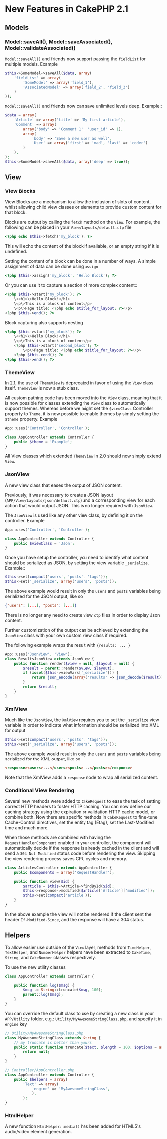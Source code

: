 # New Features in CakePHP 2.1

## Models

### Model::saveAll(), Model::saveAssociated(), Model::validateAssociated()

`Model::saveAll()` and friends now support passing the `fieldList` for multiple models. Example

```php
$this->SomeModel->saveAll($data, array(
    'fieldList' => array(
        'SomeModel' => array('field_1'),
        'AssociatedModel' => array('field_2', 'field_3')
    )
));

```

`Model::saveAll()` and friends now can save unlimited levels deep. Example::

```php
$data = array(
    'Article' => array('title' => 'My first article'),
    'Comment' => array(
        array('body' => 'Comment 1', 'user_id' => 1),
        array(
            'body' => 'Save a new user as well',
            'User' => array('first' => 'mad', 'last' => 'coder')
        )
    ),
);
$this->SomeModel->saveAll($data, array('deep' => true));

```

## View

### View Blocks

View Blocks are a mechanism to allow the inclusion of slots of content, whilst allowing child view classes or elements to provide custom content for that block.

Blocks are output by calling the `fetch` method on the `View`. For example, the following can be placed in your `View/Layouts/default.ctp` file

```php
<?php echo $this->fetch('my_block'); ?>

```

This will echo the content of the block if available, or an empty string if it is undefined.

Setting the content of a block can be done in a number of ways. A simple assignment of data can be done using `assign`

```php
<?php $this->assign('my_block', 'Hello Block'); ?>

```

Or you can use it to capture a section of more complex content::

```php
<?php $this->start('my_block'); ?>
    \<<h1>\>Hello Block!</h1>
    \<p\>This is a block of content</p>
    \<p\>Page title: <?php echo $title_for_layout; ?></p>
<?php $this->end(); ?>

```

Block capturing also supports nesting

```php
<?php $this->start('my_block'); ?>
    \<<h1>\>Hello Block!</h1>
    \<p\>This is a block of content</p>
    <?php $this->start('second_block'); ?>
        \<p\>Page title: <?php echo $title_for_layout; ?></p>
    <?php $this->end(); ?>
<?php $this->end(); ?>

```

### ThemeView

In 2.1, the use of `ThemeView` is deprecated in favor of using the `View` class itself. `ThemeView` is now a stub class.

All custom pathing code has been moved into the `View` class, meaning that it is now possible for classes extending the `View` class to automatically support themes. Whereas before we might set the `$viewClass` Controller property to `Theme`, it is now possible to enable themes by simply setting the `$theme` property. Example

```php
App::uses('Controller', 'Controller');

class AppController extends Controller {
    public $theme = 'Example';
}

```

All View classes which extended `ThemeView` in 2.0 should now simply extend `View`.

### JsonView

A new view class that eases the output of JSON content.

Previously, it was necessary to create a JSON layout (`APP/View/Layouts/json/default.ctp`) and a corresponding view for each action that would output JSON. This is no longer required with `JsonView`.

The `JsonView` is used like any other view class, by defining it on the controller. Example

```php
App::uses('Controller', 'Controller');

class AppController extends Controller {
    public $viewClass = 'Json';
}

```

Once you have setup the controller, you need to identify what content should be serialized as JSON, by setting the view variable `_serialize`. Example::

```php
$this->set(compact('users', 'posts', 'tags'));
$this->set('_serialize', array('users', 'posts'));

```

The above example would result in only the `users` and `posts` variables being serialized for the JSON output, like so

```json
{"users": [...], "posts": [...]}

```

There is no longer any need to create view `ctp` files in order to display Json content.

Further customization of the output can be achieved by extending the `JsonView` class with your own custom view class if required.

The following example wraps the result with `{results: ... }`

```php
App::uses('JsonView', 'View');
class ResultsJsonView extends JsonView {
    public function render($view = null, $layout = null) {
        $result = parent::render($view, $layout);
        if (isset($this->viewVars['_serialize'])) {
            return json_encode(array('results' => json_decode($result)));
        }
        return $result;
    }
}

```

### XmlView

Much like the `JsonView`, the `XmlView` requires you to
set the `_serialize` view variable in order to indicate what information
should be serialized into XML for output

```php
$this->set(compact('users', 'posts', 'tags'));
$this->set('_serialize', array('users', 'posts'));

```

The above example would result in only the `users` and `posts` variables
being serialized for the XML output, like so

```html
<response><users>...</users><posts>...</posts></response>

```

Note that the XmlView adds a `response` node to wrap all serialized content.

### Conditional View Rendering

Several new methods were added to `CakeRequest` to ease the task of
setting correct HTTP headers to foster HTTP caching. You can now define our
caching strategy using the expiration or validation HTTP cache model, or combine
both. Now there are specific methods in `CakeRequest` to fine-tune
Cache-Control directives, set the entity tag (Etag), set the Last-Modified time
and much more.

When those methods are combined with having the `RequestHandlerComponent`
enabled in your controller, the component will automatically decide if the
response is already cached in the client and will send a `304 Not Modified`
status code before rendering the view. Skipping the view rendering process saves
CPU cycles and memory.

```php
class ArticlesController extends AppController {
    public $components = array('RequestHandler');

    public function view($id) {
        $article = $this->Article->findById($id);
        $this->response->modified($article['Article']['modified']);
        $this->set(compact('article'));
    }
}

```

In the above example the view will not be rendered if the client sent the
header `If-Modified-Since`, and the response will have a 304 status.

## Helpers

To allow easier use outside of the `View` layer, methods from
`TimeHelper`, `TextHelper`, and `NumberHelper`
helpers have been extracted to `CakeTime`, `String`,
and `CakeNumber` classes respectively.

To use the new utility classes

```php
class AppController extends Controller {

    public function log($msg) {
        $msg .= String::truncate($msg, 100);
        parent::log($msg);
    }
}

```

You can override the default class to use by creating a new class in your
`APP/Utility` folder, e.g.: `Utility/MyAwesomeStringClass.php`, and specify
it in `engine` key

```php
// Utility/MyAwesomeStringClass.php
class MyAwesomeStringClass extends String {
    // my truncate is better than yours
    public static function truncate($text, $length = 100, $options = array()) {
        return null;
    }
}

// Controller/AppController.php
class AppController extends Controller {
    public $helpers = array(
        'Text' => array(
            'engine' => 'MyAwesomeStringClass',
            ),
        );
}

```

### HtmlHelper

A new function `HtmlHelper::media()` has been added for HTML5's audio/video element generation.
